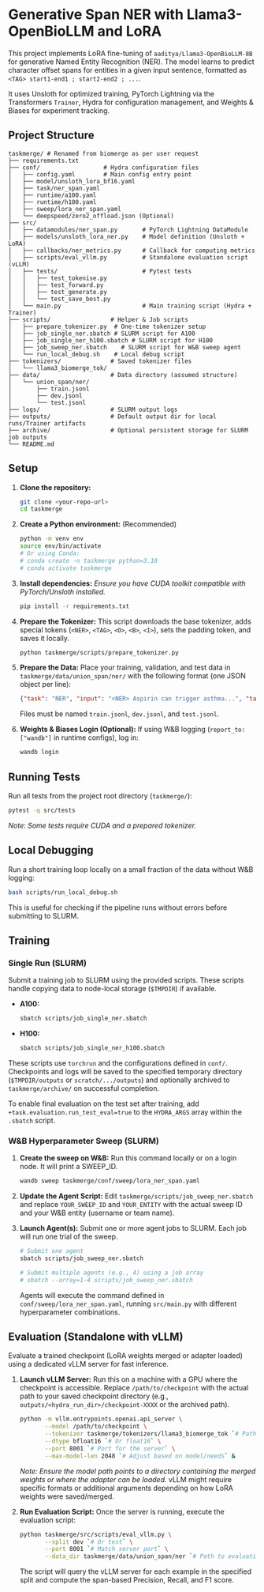 # Generative Span NER with Llama3-OpenBioLLM and LoRA

This project implements LoRA fine-tuning of `aaditya/Llama3-OpenBioLLM-8B` for generative Named Entity Recognition (NER). The model learns to predict character offset spans for entities in a given input sentence, formatted as `<TAG> start1-end1 ; start2-end2 ; ...`.

It uses Unsloth for optimized training, PyTorch Lightning via the Transformers `Trainer`, Hydra for configuration management, and Weights & Biases for experiment tracking.

## Project Structure

```
taskmerge/ # Renamed from biomerge as per user request
├── requirements.txt
├── conf/                  # Hydra configuration files
│   ├── config.yaml        # Main config entry point
│   ├── model/unsloth_lora_bf16.yaml
│   ├── task/ner_span.yaml
│   ├── runtime/a100.yaml
│   ├── runtime/h100.yaml
│   ├── sweep/lora_ner_span.yaml
│   └── deepspeed/zero2_offload.json (Optional)
├── src/
│   ├── datamodules/ner_span.py       # PyTorch Lightning DataModule
│   ├── models/unsloth_lora_ner.py    # Model definition (Unsloth + LoRA)
│   ├── callbacks/ner_metrics.py      # Callback for computing metrics
│   ├── scripts/eval_vllm.py          # Standalone evaluation script (vLLM)
│   ├── tests/                        # Pytest tests
│   │   ├── test_tokenise.py
│   │   ├── test_forward.py
│   │   ├── test_generate.py
│   │   └── test_save_best.py
│   └── main.py                       # Main training script (Hydra + Trainer)
├── scripts/                 # Helper & Job scripts
│   ├── prepare_tokenizer.py  # One-time tokenizer setup
│   ├── job_single_ner.sbatch # SLURM script for A100
│   ├── job_single_ner_h100.sbatch # SLURM script for H100
│   ├── job_sweep_ner.sbatch    # SLURM script for W&B sweep agent
│   └── run_local_debug.sh    # Local debug script
├── tokenizers/              # Saved tokenizer files
│   └── llama3_biomerge_tok/
├── data/                    # Data directory (assumed structure)
│   └── union_span/ner/
│       ├── train.jsonl
│       ├── dev.jsonl
│       └── test.jsonl
├── logs/                    # SLURM output logs
├── outputs/                 # Default output dir for local runs/Trainer artifacts
├── archive/                 # Optional persistent storage for SLURM job outputs
└── README.md
```

## Setup

1.  **Clone the repository:**
    ```bash
    git clone <your-repo-url>
    cd taskmerge
    ```

2.  **Create a Python environment:** (Recommended)
    ```bash
    python -m venv env
    source env/bin/activate
    # Or using Conda:
    # conda create -n taskmerge python=3.10
    # conda activate taskmerge
    ```

3.  **Install dependencies:**
    *Ensure you have CUDA toolkit compatible with PyTorch/Unsloth installed.*
    ```bash
    pip install -r requirements.txt
    ```

4.  **Prepare the Tokenizer:**
    This script downloads the base tokenizer, adds special tokens (`<NER>`, `<TAG>`, `<O>`, `<B>`, `<I>`), sets the padding token, and saves it locally.
    ```bash
    python taskmerge/scripts/prepare_tokenizer.py
    ```

5.  **Prepare the Data:**
    Place your training, validation, and test data in `taskmerge/data/union_span/ner/` with the following format (one JSON object per line):
    ```json
    {"task": "NER", "input": "<NER> Aspirin can trigger asthma...", "target": "<TAG> 0-7 ; 19-32", ...}
    ```
    Files must be named `train.jsonl`, `dev.jsonl`, and `test.jsonl`.

6.  **Weights & Biases Login (Optional):**
    If using W&B logging (`report_to: ["wandb"]` in runtime configs), log in:
    ```bash
    wandb login
    ```

## Running Tests

Run all tests from the project root directory (`taskmerge/`):
```bash
pytest -q src/tests
```
*Note: Some tests require CUDA and a prepared tokenizer.*

## Local Debugging

Run a short training loop locally on a small fraction of the data without W&B logging:
```bash
bash scripts/run_local_debug.sh
```
This is useful for checking if the pipeline runs without errors before submitting to SLURM.

## Training

### Single Run (SLURM)

Submit a training job to SLURM using the provided scripts. These scripts handle copying data to node-local storage (`$TMPDIR`) if available.

*   **A100:**
    ```bash
    sbatch scripts/job_single_ner.sbatch
    ```
*   **H100:**
    ```bash
    sbatch scripts/job_single_ner_h100.sbatch
    ```

These scripts use `torchrun` and the configurations defined in `conf/`. Checkpoints and logs will be saved to the specified temporary directory (`$TMPDIR/outputs` or `scratch/.../outputs`) and optionally archived to `taskmerge/archive/` on successful completion.

To enable final evaluation on the test set after training, add `+task.evaluation.run_test_eval=true` to the `HYDRA_ARGS` array within the `.sbatch` script.

### W&B Hyperparameter Sweep (SLURM)

1.  **Create the sweep on W&B:**
    Run this command locally or on a login node. It will print a SWEEP_ID.
    ```bash
    wandb sweep taskmerge/conf/sweep/lora_ner_span.yaml
    ```

2.  **Update the Agent Script:**
    Edit `taskmerge/scripts/job_sweep_ner.sbatch` and replace `YOUR_SWEEP_ID` and `YOUR_ENTITY` with the actual sweep ID and your W&B entity (username or team name).

3.  **Launch Agent(s):**
    Submit one or more agent jobs to SLURM. Each job will run one trial of the sweep.
    ```bash
    # Submit one agent
    sbatch scripts/job_sweep_ner.sbatch

    # Submit multiple agents (e.g., 4) using a job array
    # sbatch --array=1-4 scripts/job_sweep_ner.sbatch
    ```
    Agents will execute the command defined in `conf/sweep/lora_ner_span.yaml`, running `src/main.py` with different hyperparameter combinations.

## Evaluation (Standalone with vLLM)

Evaluate a trained checkpoint (LoRA weights merged or adapter loaded) using a dedicated vLLM server for fast inference.

1.  **Launch vLLM Server:**
    Run this on a machine with a GPU where the checkpoint is accessible. Replace `/path/to/checkpoint` with the actual path to your saved checkpoint directory (e.g., `outputs/<hydra_run_dir>/checkpoint-XXXX` or the archived path).
    ```bash
    python -m vllm.entrypoints.openai.api_server \
           --model /path/to/checkpoint \
           --tokenizer taskmerge/tokenizers/llama3_biomerge_tok `# Path to prepared tokenizer` \
           --dtype bfloat16 `# Or float16` \
           --port 8001 `# Port for the server` \
           --max-model-len 2048 `# Adjust based on model/needs` &
    ```
    *Note: Ensure the model path points to a directory containing the merged weights or where the adapter can be loaded.* vLLM might require specific formats or additional arguments depending on how LoRA weights were saved/merged.

2.  **Run Evaluation Script:**
    Once the server is running, execute the evaluation script:
    ```bash
    python taskmerge/src/scripts/eval_vllm.py \
           --split dev `# Or test` \
           --port 8001 `# Match server port` \
           --data_dir taskmerge/data/union_span/ner `# Path to evaluation data`
    ```
    The script will query the vLLM server for each example in the specified split and compute the span-based Precision, Recall, and F1 score.
